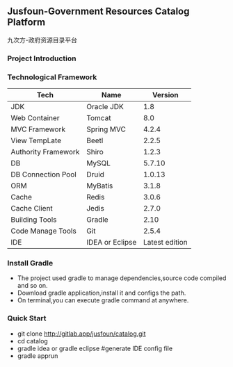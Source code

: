 ## Jusfoun-Government Resources Catalog Platform
九次方-政府资源目录平台

### Project Introduction

### Technological Framework

Tech | Name | Version
-----|------|----
JDK    | Oracle JDK    | 1.8
Web Container    | Tomcat    | 8.0
MVC Framework   | Spring MVC    | 4.2.4
View TempLate    | Beetl    | 2.2.5
Authority Framework    | Shiro    | 1.2.3
DB    | MySQL    | 5.7.10
DB Connection Pool    | Druid    | 1.0.13
ORM    | MyBatis    | 3.1.8
Cache    | Redis    | 3.0.6
Cache Client    | Jedis    | 2.7.0
Building Tools    | Gradle    | 2.10
Code Manage Tools    | Git    | 2.5.4
IDE    | IDEA or Eclipse    | Latest edition

### Install Gradle

* The project used gradle to manage dependencies,source code compiled and so on.
* Download gradle application,install it and configs the path.
* On terminal,you can execute gradle command at anywhere.

### Quick Start

* git clone http://gitlab.app/jusfoun/catalog.git
* cd catalog
* gradle idea or gradle eclipse #generate IDE config file
* gradle apprun 





